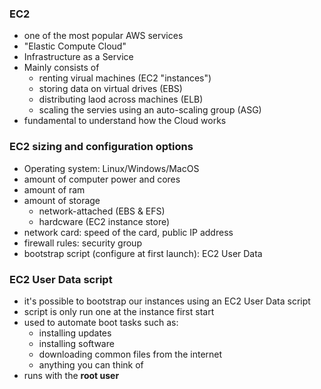 ### EC2

- one of the most popular AWS services
- "Elastic Compute Cloud"
- Infrastructure as a Service
- Mainly consists of
  - renting virual machines (EC2 "instances")
  - storing data on virtual drives (EBS)
  - distributing laod across machines (ELB)
  - scaling the servies using an auto-scaling group (ASG)
- fundamental to understand how the Cloud works

### EC2 sizing and configuration options

- Operating system: Linux/Windows/MacOS
- amount of computer power and cores
- amount of ram
- amount of storage
  - network-attached (EBS & EFS)
  - hardcware (EC2 instance store)
- network card: speed of the card, public IP address
- firewall rules: security group
- bootstrap script (configure at first launch): EC2 User Data

### EC2 User Data script

- it's possible to bootstrap our instances using an EC2 User Data script
- script is only run one at the instance first start
- used to automate boot tasks such as:
  - installing updates
  - installing software
  - downloading common files from the internet
  - anything you can think of
- runs with the **root user**
